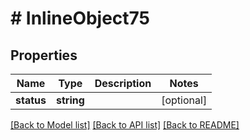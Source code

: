 # # InlineObject75

## Properties

Name | Type | Description | Notes
------------ | ------------- | ------------- | -------------
**status** | **string** |  | [optional]

[[Back to Model list]](../../README.md#models) [[Back to API list]](../../README.md#endpoints) [[Back to README]](../../README.md)
